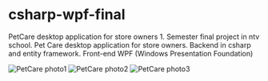 # csharp-wpf-final
PetCare desktop application for store owners 1. Semester final project in ntv school. Pet Care desktop application for store owners. Backend in csharp and entity framework. Front-end WPF (Windows Presentation Foundation)

![PetCare photo1](https://project-images.gitconnectedcontent.com/6d28b541-2d94-4a2e-b4cf-5e55d764dbf5-desktop)
![PetCare photo2](https://project-images.gitconnectedcontent.com/ad3e3650-3c8e-46e1-b426-52a006f3e9c1-desktop)
![PetCare photo3](https://project-images.gitconnectedcontent.com/cfc42e78-d075-4df5-a1cf-4ac609e89fca-desktop)
